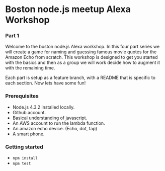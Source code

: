 # Boston node.js meetup Alexa Workshop

### Part 1

Welcome to the boston node.js Alexa workshop. In this four part series we will create a game for naming and guessing famous movie quotes for the Amazon Echo from scratch. This workshop is designed to get you started with the basics and then as a group we will work decide how to augment it with the remaining time.

Each part is setup as a feature branch, with a README that is specific to each section. Now lets have some fun!

### Prerequisites

* Node.js 4.3.2 installed locally.
* Github account.
* Basical understanding of javascript.
* An AWS account to run the lambda function.
* An amazon echo device. (Echo, dot, tap)
* A smart phone.

### Getting started

* `npm install`
* `npm test`
